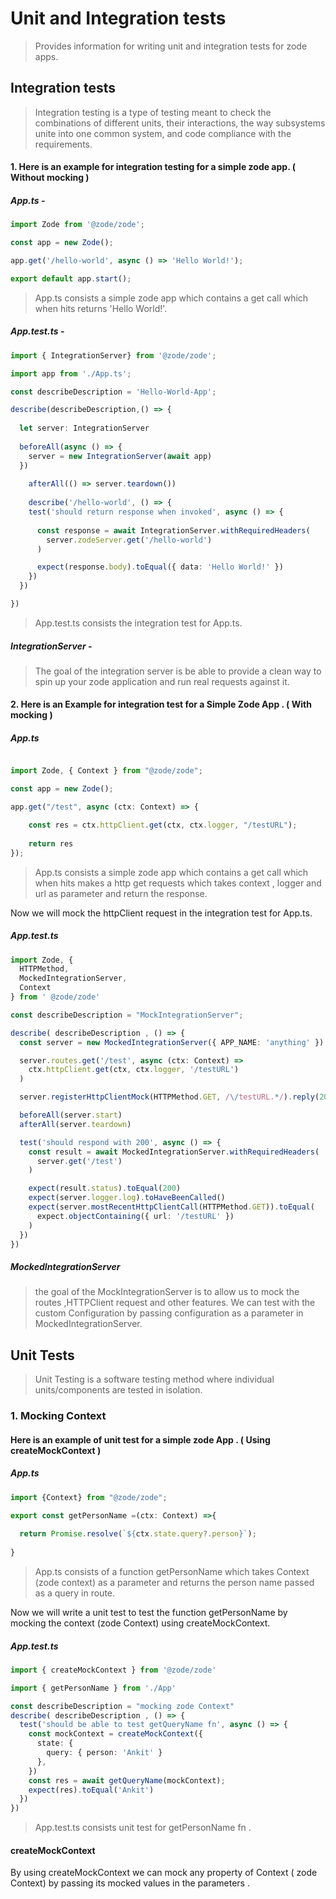 # Unit and Integration tests

> Provides information for writing unit and integration tests for zode apps.

## Integration tests
> Integration testing is a type of testing meant to check the combinations of different units, their interactions, the way subsystems unite into one common system,   and code compliance with the requirements.

####  1. Here is an example for integration testing for a simple zode app. ( Without mocking )

##### App.ts -
``` typescript
import Zode from '@zode/zode';

const app = new Zode();

app.get('/hello-world', async () => 'Hello World!');

export default app.start();

```
>App.ts consists a simple zode app which contains a get call which when hits returns 'Hello World!'.

##### App.test.ts -

```typescript
import { IntegrationServer} from '@zode/zode';

import app from './App.ts';

const describeDescription = 'Hello-World-App';

describe(describeDescription,() => {
  
  let server: IntegrationServer
  
  beforeAll(async () => {
    server = new IntegrationServer(await app)
  })
  
    afterAll(() => server.teardown())
    
    describe('/hello-world', () => {
    test('should return response when invoked', async () => {
      
      const response = await IntegrationServer.withRequiredHeaders(
        server.zodeServer.get('/hello-world')
      )

      expect(response.body).toEqual({ data: 'Hello World!' })
    })
  })

})
```
>App.test.ts consists the integration test for App.ts.

##### IntegrationServer - 

>The goal of the integration server is be able to provide a clean way to spin up your zode application and run real requests against it.


#### 2. Here is an Example for integration test for a Simple Zode App . ( With mocking )

##### App.ts

```typescript

import Zode, { Context } from "@zode/zode";

const app = new Zode();

app.get("/test", async (ctx: Context) => {

    const res = ctx.httpClient.get(ctx, ctx.logger, "/testURL");
    
    return res
});
```
>App.ts consists a simple zode app which contains a get call which when hits makes a http get requests  which takes context , logger and url as parameter and return the response.

Now we will mock the httpClient request  in the integration test for App.ts.

##### App.test.ts

```typescript
import Zode, {
  HTTPMethod,
  MockedIntegrationServer,
  Context
} from ' @zode/zode'

const describeDescription = "MockIntegrationServer";

describe( describeDescription , () => {
  const server = new MockedIntegrationServer({ APP_NAME: 'anything' })

  server.routes.get('/test', async (ctx: Context) =>
    ctx.httpClient.get(ctx, ctx.logger, '/testURL')
  )

  server.registerHttpClientMock(HTTPMethod.GET, /\/testURL.*/).reply(200, 'hai')

  beforeAll(server.start)
  afterAll(server.teardown)

  test('should respond with 200', async () => {
    const result = await MockedIntegrationServer.withRequiredHeaders(
      server.get('/test')
    )

    expect(result.status).toEqual(200)
    expect(server.logger.log).toHaveBeenCalled()
    expect(server.mostRecentHttpClientCall(HTTPMethod.GET)).toEqual(
      expect.objectContaining({ url: '/testURL' })
    )
  })
})


```
##### MockedIntegrationServer

> the goal of the MockIntegrationServer is to allow us to mock the routes ,HTTPClient request and other features. We can test with the custom Configuration by       passing configuration as a parameter in MockedIntegrationServer.


## Unit Tests

> Unit Testing is a software testing method where individual units/components are tested in isolation.

### 1. Mocking Context 

#### Here is an example of unit test for a simple zode App . ( Using createMockContext )

##### App.ts

```typescript
import {Context} from "@zode/zode";

export const getPersonName =(ctx: Context) =>{
    
  return Promise.resolve(`${ctx.state.query?.person}`);
  
}
```
> App.ts consists of a function getPersonName which takes Context (zode context) as a parameter and returns the person name passed as a query in route.

Now we will write a unit test to test the function getPersonName by mocking the context (zode Context) using createMockContext.

##### App.test.ts

```typescript
import { createMockContext } from '@zode/zode'

import { getPersonName } from './App'

const describeDescription = "mocking zode Context"
describe( describeDescription , () => {
  test('should be able to test getQueryName fn', async () => {
    const mockContext = createMockContext({
      state: {
        query: { person: 'Ankit' }
      },
    })
    const res = await getQueryName(mockContext);
    expect(res).toEqual('Ankit')
  })
})
```
> App.test.ts consists unit test for getPersonName fn .

#### createMockContext

By using createMockContext we can mock any property of Context ( zode Context) by passing its mocked values in the parameters .
